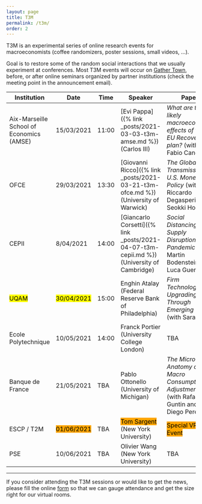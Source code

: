 ```yaml
---
layout: page
title: T3M
permalink: /t3m/
order: 2
---
```


T3M is an experimental series of online research events for macroeconomists (coffee randomizers, poster sessions, small videos, ...). 

Goal is to restore some of the random social interactions that we usually experiment at conferences.
Most T3M events will occur on [Gather Town](https://gather.town/), before, or after online seminars organized by partner institutions (check the meeting point in the announcement email).

| Institution                              | Date                                                     | Time  | Speaker                                                                                   | Paper                                                                                                |
| ---------------------------------------- | -------------------------------------------------------- | ----- | ----------------------------------------------------------------------------------------- | ---------------------------------------------------------------------------------------------------- |
| Aix-Marseille School of Economics (AMSE) | 15/03/2021                                               | 11:00 | [Evi Pappa]({% link _posts/2021-03-03-t3m-amse.md %})  (Carlos III)                       | *What are the likely macroeconomic effects of the EU Recovery plan?* (with Fabio Canova)             |
| OFCE                                     | 29/03/2021                                               | 13:30 | [Giovanni Ricco]({% link _posts/2021-03-21-t3m-ofce.md %})  (University of Warwick)       | *The Global Transmission of U.S. Monetary Policy* (with Riccardo Degasperi and Seokki Hong)          |
| CEPII                       | 8/04/2021                                  | 14:00 | [Giancarlo Corsetti]({% link _posts/2021-04-07-t3m-cepii.md %}) (University of Cambridge) | *Social Distancing and Supply Disruptions in a Pandemic* (with Martin Bodenstein and Luca Guerrieri) |
| <mark>UQAM</mark>                                     |  <mark>30/04/2021</mark>                                                | 15:00  | Enghin Atalay (Federal Reserve Bank of Philadelphia)                                      | *Firm Technology Upgrading Through Emerging Work* (with Sarada)                                        |
| Ecole Polytechnique                      | 10/05/2021                                               | 14:00   | Franck Portier (University College London)                                                | TBA                                                                                                  |
| Banque de France                         | 21/05/2021                                               | TBA   | Pablo Ottonello (University of Michigan)                                                  | *The Micro Anatomy of Macro Consumption Adjustments* (with Rafael Guntin and Diego Perez)            |
| ESCP / T2M                               | <mark style="background-color: orange">01/06/2021</mark> | TBA   | <mark style="background-color: orange">Tom Sargent</mark>  (New York University)          | <mark style="background-color: orange">Special VR Event</mark>                                       |
| PSE                                      | 10/06/2021                                               | TBA   | Olivier Wang  (New York University)                                                       | TBA                                                                                                  |

---

If you consider attending the T3M sessions or would like to get the news, please fill the online [form](https://forms.gle/r4CaeMBBKRHB31kB7) so that we can gauge attendance and get the size right for our virtual rooms.
